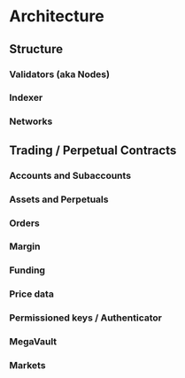 # Architecture

## Structure

### Validators (aka Nodes)

### Indexer

### Networks

## Trading / Perpetual Contracts

### Accounts and Subaccounts

### Assets and Perpetuals

### Orders

### Margin

### Funding

### Price data

### Permissioned keys / Authenticator

### MegaVault

### Markets